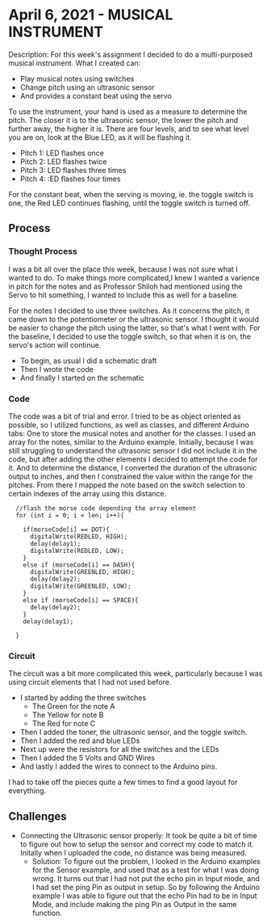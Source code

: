 # April 6, 2021 - MUSICAL INSTRUMENT

Description:
For this week's assignment I decided to do a multi-purposed musical instrument. What I created can:
 - Play musical notes using switches 
 - Change pitch using an ultrasonic sensor
 - And provides a constant beat using the servo

To use the instrument, your hand is used as a measure to determine the pitch. The closer it is to the ultrasonic sensor, the lower the pitch and further away, the higher it is. There are four levels, and to see what level you are on, look at the Blue LED, as it will be flashing it. 
 - Pitch 1: LED flashes once
 - Pitch 2: LED flashes twice
 - Pitch 3: LED flashes three times
 - Pitch 4: :ED flashes four times

For the constant beat, when the serving is moving, ie. the toggle switch is one, the Red LED continues flashing, until the toggle switch is turned off.
## Process

### Thought Process
I was a bit all over the place this week, because I was not sure what I wanted to do. To make things more complicated,I knew I wanted a varience in pitch for the 
notes and as Professor Shiloh had mentioned using the Servo to hit something, I wanted to include this as well for a baseline.

For the notes I decided to use three switches. As it concerns the pitch, it came down to the potentiometer or the ultrasonic sensor. I thought it would be easier
to change the pitch using the latter, so that's what I went with. For the baseline, I decided to use the toggle switch, so that when it is on, the servo's action
will continue. 

- To begin, as usual I did a schematic draft
- Then I wrote the code
- And finally I started on the schematic


### Code
The code was a bit of trial and error. I tried to be as object oriented as possible, so I utilized functions, as well as classes, and different Arduino tabs: One
to store the musical notes and another for the classes.
I used an array for the notes, similar to the Arduino example. Initially, because I was still struggling to understand the ultrasonic sensor I did not include it in the code, but after adding the other elements I decided to attempt the code for it. And to determine the distance, I converted the duration of the ultrasonic output to inches, and then I constrained the value within the range for the pitches. From there I mapped the note based on the switch selection to certain indexes of the array using this distance.

````
  //flash the morse code depending the array element
  for (int i = 0; i < len; i++){
    
    if(morseCode[i] == DOT){
      digitalWrite(REDLED, HIGH);
      delay(delay1);
      digitalWrite(REDLED, LOW);
    }
    else if (morseCode[i] == DASH){
      digitalWrite(GREENLED, HIGH);
      delay(delay2);
      digitalWrite(GREENLED, LOW);      
    }
    else if (morseCode[i] == SPACE){
      delay(delay2);
    }
    delay(delay1);
    
  }
````
### Circuit
The circuit was a bit more complicated this week, particularly because I was using circuit elements that I had not used before. 
 - I started by adding the three switches
    - The Green for the note A
    - The Yellow for note B
    - The Red for note C
- Then I added the toner, the ultrasonic sensor, and the toggle switch.
- Then I added the red and blue LEDs
- Next up were the resistors for all the switches and the LEDs
- Then I added the 5 Volts and GND Wires
- And lastly I added the wires to connect to the Arduino pins.

I had to take off the pieces quite a few times to find a good layout for everything.


## Challenges
 - Connecting the Ultrasonic sensor properly: It took be quite a bit of time to figure out how to setup the sensor and correct my code to match it. Initally when
 I uploaded the code, no distance was being measured. 
    - Solution: To figure out the problem, I looked in the Arduino examples for the Sensor example, and used that as a test for what I was doing wrong. It turns out that I had not put the echo pin in Input mode, and I had set the ping Pin as output in setup. So by following the Arduino example I was able to figure out that the echo Pin had to be in Input Mode, and include making the ping Pin as Output in the same function. 
